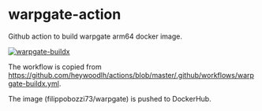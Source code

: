 # warpgate-action
Github action to build warpgate arm64 docker image.

[![warpgate-buildx](https://github.com/felipeleon73/warpgate-action/actions/workflows/warpgate-buildx.yml/badge.svg)](https://github.com/felipeleon73/warpgate-action/actions/workflows/warpgate-buildx.yml)


The workflow is copied from https://github.com/heywoodlh/actions/blob/master/.github/workflows/warpgate-buildx.yml.


The image (filippobozzi73/warpgate) is pushed to DockerHub.

